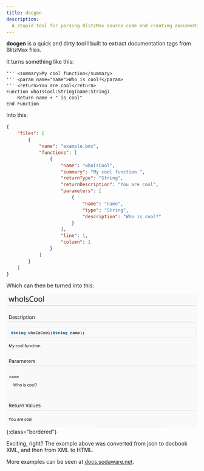 ```yaml
---
title: docgen
description:
  A stupid tool for parsing BlitzMax source code and creating documentation files.
---
```


**docgen** is a quick and dirty tool I built to extract documentation tags from
BlitzMax files.

It turns something like this:

```
''' <summary>My cool function</summary>
''' <param name="name">Who is cool?</param>
''' <return>You are cool</return>
Function whoIsCool:String(name:String)
    Return name + " is cool"
End Function
```

Into this:

```json
{
    "files": [
        {
            "name": "example.bmx",
            "functions": [
                {
                    "name": "whoIsCool",
                    "summary": "My cool function.",
                    "returnType": "String",
                    "returnDescription": "You are cool",
                    "parameters": [
                        {
                            "name": "name",
                            "type": "String",
                            "description": "Who is cool?"
                        }
                    ],
                    "line": 1,
                    "column": 1
                }
            ]
        }
    ]
}
```

Which can then be turned into this:

![docgen-output](/assets/images/docgen-output.png){:class="bordered"}

Exciting, right? The example above was converted from json to docbook XML, and
then from XML to HTML.

More examples can be seen at [docs.sodaware.net](http://docs.sodaware.net/).
